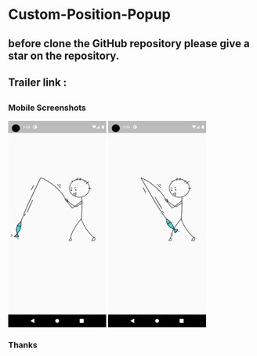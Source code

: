 # Custom-Position-Popup

## before clone the GitHub repository please give a star on the repository.

##
## Trailer link : 
##

### Mobile Screenshots

 <div class="row"> 
   <img src="screenShots/m1.png" alt="Screenshot 1" width="200" height="420">
   <img src="screenShots/m2.png" alt="Screenshot 2" width="200" height="420"> 
 </div> 
 
 
 ### Thanks
